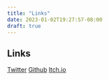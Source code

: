 ```yaml
---
title: "Links"
date: 2023-01-02T19:27:57-08:00
draft: true
---
```

## Links

[Twitter](https://twitter.com/Liftaris1)
[Github](https://github.com/kaiobarb)
[Itch.io](https://liftaris.itch.io/)
